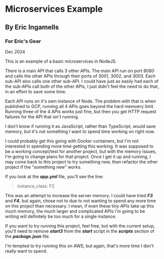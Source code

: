 # Microservices Example
## By Eric Ingamells
### For Eric's Gear
Dec 2024

This is an example of a basic microservices in NodeJS.

There is a main API that calls 3 other APIs. The main API run on port 8080 and calls the other APIs through their ports of 3001, 3002, and 3003. Each sub-API also calls one other sub-API. I could have just as easily had each of the sub-APIs call both of the other APIs, I just didn't feel the need to do that, in an effort to save some time.

Each API runs on it's own instance of Node. The problem with that is when published to GCP, running all 4 APIs goes beyond the hard memoery limit. Running three of the 4 APIs works just fine, but then you get HTTP request failures for the API that isn't running.

I don't know if running it as JavaScript, rather than TypeScript, would save memory, but it's not something I want to spend time working on right now.

I could probably get this going with Docker containers, but I'm not interested in spending more time getting this working. It was supposed to be a working concept/test for another project, but with the memory issues, I'm going to change plans for that project. Once I get it up and running, I may come back to this project to try something new, then refactor the other project if the "something new" works.

If you look at the ***app.yml*** file, you'll see the line:
>instance_class: F2

This was an attempt to increase the server memory. I could have tried ***F3*** and ***F4***, but again, chose not to due to not wanting to spend any more time on this project than necessary. I mean, if even these tiny APIs take up this much memory, the much larger and complicated APIs I'm going to be writing will definitely be too much for a single instance.

If you want to try running this project, feel free, but with the current setup, you'll need to remove ***start3*** from the ***start*** script in the ***scripts*** section of the ***package.json*** file.

I'm tempted to try running this on AWS, but again, that's more time I don't really want to spend.